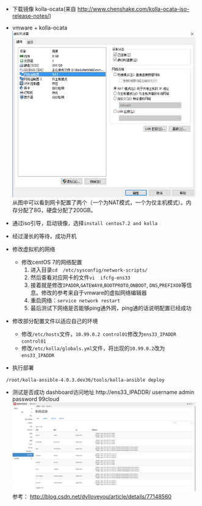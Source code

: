 - 下载镜像 kolla-ocata(来自 http://www.chenshake.com/kolla-ocata-iso-release-notes/)
- vmware + kolla-ocata
![vmware虚拟机配置](assets/markdown-img-paste-20180312194850167.png)
从图中可以看到网卡配置了两个（一个为NAT模式，一个为仅主机模式）。内存分配了8G，硬盘分配了200GB。

- 通过iso引导，启动镜像，选择`install centos7.2 and kolla`
- 经过漫长的等待，成功开机
- 修改虚拟机的网络
    - 修改centOS 7的网络配置
        1. 进入目录`cd  /etc/sysconfig/network-scripts/`
        2. 然后查看对应网卡的文件`vi  ifcfg-ens33`
        3. 接着就是修改`IPADDR`,`GATEWAY0`,`BOOTPROTO`,`ONBOOT`, `DNS`,`PREFIXO0`等信息。修改的参考来自于vmware的虚拟网络编辑器
        4. 重启网络：`service network restart`
        5. 最后测试下网络是否能够ping通外网，ping通的话说明配置已经成功
- 修改部分配置文件以适应自己的环境
    - 修改`/etc/hosts`文件，`10.99.0.2 control01`修改为`ens33_IPADDR control01`
    - 修改`/etc/kolla/globals.yml`文件，将出现的`10.99.0.2`改为`ens33_IPADDR`

- 执行部署
```shell
 /root/kolla-ansible-4.0.3.dev36/tools/kolla-ansible deploy
 ```
 - 测试是否成功
dashboard访问地址 http://ens33_IPADDR/
username admin
password 99cloud
![测试成功](assets/markdown-img-paste-20180312202848181.png)
参考：
http://blog.csdn.net/dylloveyou/article/details/77148560
